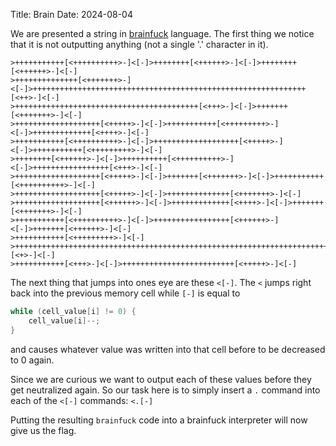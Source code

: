 Title: Brain
Date: 2024-08-04

We are presented a string in [brainfuck](https://en.wikipedia.org/wiki/Brainfuck) language. The first thing we notice that it is not outputting anything (not a single '.' character in it).

```brainfuck
>+++++++++++[<++++++++++>-]<[-]>++++++++[<++++++>-]<[-]>++++++++[<++++++>-]<[-]
>++++++++++++++[<+++++++>-]<[-]>+++++++++++++++++++++++++++++++++++++++++++++++++++++++++++++[<++>-]<[-]
>+++++++++++++++++++++++++++++++++++++++++[<+++>-]<[-]>+++++++[<+++++++>-]<[-]
>+++++++++++++++++++[<+++++>-]<[-]>+++++++++++[<+++++++++>-]<[-]>+++++++++++++[<++++>-]<[-]
>+++++++++++[<++++++++++>-]<[-]>+++++++++++++++++++[<+++++>-]<[-]>+++++++++++[<+++++++++>-]<[-]
>++++++++[<++++++>-]<[-]>++++++++++[<++++++++++>-]<[-]>+++++++++++++++++[<+++>-]<[-]
>+++++++++++++++++++[<+++++>-]<[-]>+++++++[<+++++++>-]<[-]>+++++++++++[<++++++++++>-]<[-]
>+++++++++++++++++++[<+++++>-]<[-]>++++++++++++++[<+++++++>-]<[-]
>+++++++++++++++++++[<++++++>-]<[-]>+++++++++++++[<++++>-]<[-]>+++++++[<+++++++>-]<[-]
>+++++++++++[<++++++++++>-]<[-]>+++++++++++++++++[<++++++>-]<[-]>+++++++[<++++++>-]<[-]
>+++++++++++[<+++++++++>-]<[-]
>+++++++++++++++++++++++++++++++++++++++++++++++++++++++++++++++++++++++++++++++++++++++++++++++++++++++++++[<+>-]<[-]
>+++++++++++[<+++>-]<[-]>+++++++++++++++++++++++++[<+++++>-]<[-]
```

The next thing that jumps into ones eye are these `<[-]`. The `<` jumps right back into the previous memory cell while `[-]` is equal to

```c
while (cell_value[i] != 0) {
    cell_value[i]--;
}
```

and causes whatever value was written into that cell before to be decreased to 0 again.

Since we are curious we want to output each of these values before they get neutralized again. So our task here is to simply insert a `.` command into each of the `<[-]` commands:  `<.[-]`

Putting the resulting `brainfuck` code into a brainfuck interpreter will now give us the flag.